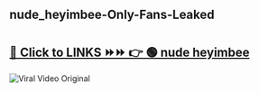 
 ## nude_heyimbee-Only-Fans-Leaked

# <h2><a href="https://clipsfans.com/nude_heyimbee&ref=git">🔗 Click to LINKS ⏩⏩ 👉 🟢 nude heyimbee </a></h2>

<a href="https://clipsfans.com/nude_heyimbee&ref=git" rel="nofollow" data-target="animated-image.originalLink"><img src="https://i.ibb.co.com/xMMVF88/686577567.gif" alt="Viral Video Original" style="max-width: 100%; display: inline-block;" data-target="animated-image.originalImage"></a>
